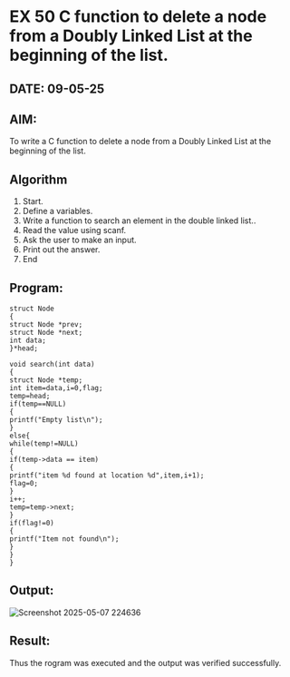 # EX 50 C function to delete a node from a Doubly Linked List at the beginning of the list.
## DATE: 09-05-25
## AIM:
To write a C function to delete a node from a Doubly Linked List at the beginning of the list.

## Algorithm
1.  Start. 
2. Define a variables. 
3. Write a function to search an element in the double linked list.. 
4. Read the value using scanf. 
5. Ask the user to make an input. 
6. Print out the answer. 
7. End
## Program:
```
struct Node 
{ 
struct Node *prev; 
struct Node *next; 
int data; 
}*head; 
 
void search(int data) 
{ 
struct Node *temp; 
int item=data,i=0,flag; 
temp=head; 
if(temp==NULL) 
{ 
printf("Empty list\n"); 
} 
else{ 
while(temp!=NULL) 
{ 
if(temp->data == item) 
{ 
printf("item %d found at location %d",item,i+1); 
flag=0; 
} 
i++; 
temp=temp->next; 
} 
if(flag!=0) 
{ 
printf("Item not found\n"); 
} 
} 
}
```

## Output:
![Screenshot 2025-05-07 224636](https://github.com/user-attachments/assets/e1a2f71b-4dd1-4e50-ad5e-ea4e1b69f084)

## Result:
Thus the rogram was executed and the output was verified successfully.
